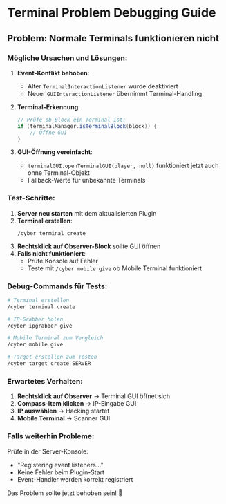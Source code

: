 # Terminal Problem Debugging Guide

## Problem: Normale Terminals funktionieren nicht

### Mögliche Ursachen und Lösungen:

1. **Event-Konflikt behoben**:
   - Alter `TerminalInteractionListener` wurde deaktiviert
   - Neuer `GUIInteractionListener` übernimmt Terminal-Handling

2. **Terminal-Erkennung**:
   ```java
   // Prüfe ob Block ein Terminal ist:
   if (terminalManager.isTerminalBlock(block)) {
       // Öffne GUI
   }
   ```

3. **GUI-Öffnung vereinfacht**:
   - `terminalGUI.openTerminalGUI(player, null)` funktioniert jetzt auch ohne Terminal-Objekt
   - Fallback-Werte für unbekannte Terminals

### Test-Schritte:

1. **Server neu starten** mit dem aktualisierten Plugin
2. **Terminal erstellen**:
   ```
   /cyber terminal create
   ```
3. **Rechtsklick auf Observer-Block** sollte GUI öffnen
4. **Falls nicht funktioniert**:
   - Prüfe Konsole auf Fehler
   - Teste mit `/cyber mobile give` ob Mobile Terminal funktioniert

### Debug-Commands für Tests:

```bash
# Terminal erstellen
/cyber terminal create

# IP-Grabber holen
/cyber ipgrabber give  

# Mobile Terminal zum Vergleich
/cyber mobile give

# Target erstellen zum Testen
/cyber target create SERVER
```

### Erwartetes Verhalten:

1. **Rechtsklick auf Observer** → Terminal GUI öffnet sich
2. **Compass-Item klicken** → IP-Eingabe GUI
3. **IP auswählen** → Hacking startet
4. **Mobile Terminal** → Scanner GUI

### Falls weiterhin Probleme:

Prüfe in der Server-Konsole:
- "Registering event listeners..." 
- Keine Fehler beim Plugin-Start
- Event-Handler werden korrekt registriert

Das Problem sollte jetzt behoben sein! 🎯